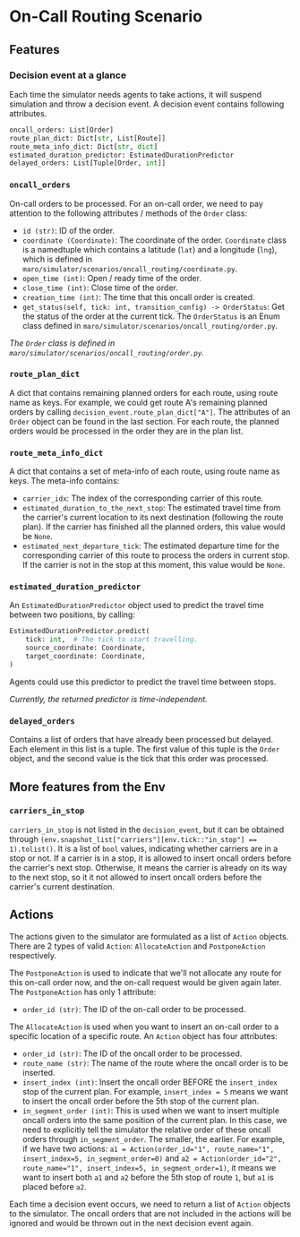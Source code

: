 
# On-Call Routing Scenario

## Features

### Decision event at a glance

Each time the simulator needs agents to take actions, it will suspend simulation and throw a decision event. A decision event contains following attributes.

```python
oncall_orders: List[Order]
route_plan_dict: Dict[str, List[Route]]
route_meta_info_dict: Dict[str, dict]
estimated_duration_predictor: EstimatedDurationPredictor
delayed_orders: List[Tuple[Order, int]]
```

### `oncall_orders`

On-call orders to be processed. For an on-call order, we need to pay attention to the following attributes / methods of the `Order` class:

- `id (str)`: ID of the order.
- `coordinate (Coordinate)`: The coordinate of the order. `Coordinate` class is a namedtuple which contains a latitude (`lat`) and a longitude (`lng`), which is defined in `maro/simulator/scenarios/oncall_routing/coordinate.py`.
- `open_time (int)`: Open / ready time of the order.
- `close_time (int)`: Close time of the order.
- `creation_time (int)`: The time that this oncall order is created.
- `get_status(self, tick: int, transition_config) -> OrderStatus`: Get the status of the order at the current tick. The `OrderStatus` is an Enum class defined in `maro/simulator/scenarios/oncall_routing/order.py`.

*The `Order` class is defined in `maro/simulator/scenarios/oncall_routing/order.py`.*

### `route_plan_dict`

A dict that contains remaining planned orders for each route, using route name as keys. For example, we could get route A's remaining planned orders by calling `decision_event.route_plan_dict["A"]`. The attributes of an `Order` object can be found in the last section. For each route, the planned orders would be processed in the order they are in the plan list.

### `route_meta_info_dict`

A dict that contains a set of meta-info of each route, using route name as keys. The meta-info contains:

- `carrier_idx`: The index of the corresponding carrier of this route.
- `estimated_duration_to_the_next_stop`: The estimated travel time from the carrier's current location to its next destination (following the route plan). If the carrier has finished all the planned orders, this value would be `None`.
- `estimated_next_departure_tick`: The estimated departure time for the corresponding carrier of this route to process the orders in current stop. If the carrier is not in the stop at this moment, this value would be `None`.

### `estimated_duration_predictor`

An `EstimatedDurationPredictor` object used to predict the travel time between two positions, by calling:

```python
EstimatedDurationPredictor.predict(
    tick: int,  # The tick to start travelling.
    source_coordinate: Coordinate,
    target_coordinate: Coordinate,
)
```

Agents could use this predictor to predict the travel time between stops.

*Currently, the returned predictor is time-independent.*

### `delayed_orders`

Contains a list of orders that have already been processed but delayed. Each element in this list is a tuple. The first value of this tuple is the `Order` object, and the second value is the tick that this order was processed. 

## More features from the Env

### `carriers_in_stop`

`carriers_in_stop` is not listed in the `decision_event`, but it can be obtained through `(env.snapshot_list["carriers"][env.tick::"in_stop"] == 1).tolist()`. It is a list of `bool` values, indicating whether carriers are in a stop or not. If a carrier is in a stop, it is allowed to insert oncall orders before the carrier's next stop. Otherwise, it means the carrier is already on its way to the next stop, so it it not allowed to insert oncall orders before the carrier's current destination.

## Actions

The actions given to the simulator are formulated as a list of `Action` objects.
There are 2 types of valid `Action`: `AllocateAction` and `PostponeAction` respectively.

The `PostponeAction` is used to indicate that we'll not allocate any route for this on-call order now, and the on-call request would be given again later. The `PostponeAction` has only 1 attribute:

- `order_id (str)`: The ID of the on-call order to be processed.

The `AllocateAction` is used when you want to insert an on-call order to a specific location of a specific route. An `Action` object has four attributes:

- `order_id (str)`: The ID of the oncall order to be processed.
- `route_name (str)`: The name of the route where the oncall order is to be inserted.
- `insert_index (int)`: Insert the oncall order BEFORE the `insert_index` stop of the current plan. For example, `insert_index = 5` means we want to insert the oncall order before the 5th stop of the current plan.
- `in_segment_order (int)`: This is used when we want to insert multiple oncall orders into the same position of the current plan. In this case, we need to explicitly tell the simulator the relative order of these oncall orders through `in_segment_order`. The smaller, the earlier. For example, if we have two actions: `a1 = Action(order_id="1", route_name="1", insert_index=5, in_segment_order=0)` and `a2 = Action(order_id="2", route_name="1", insert_index=5, in_segment_order=1)`, it means we want to insert both `a1` and `a2` before the 5th stop of route `1`, but `a1` is placed before `a2`.

Each time a decision event occurs, we need to return a list of `Action` objects to the simulator. The oncall orders that are not included in the actions will be ignored and would be thrown out in the next decision event again.
